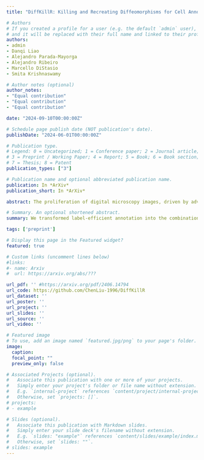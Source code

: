 ```yaml
---
title: "DiffKillR: Killing and Recreating Diffeomorphisms for Cell Annotation in Dense Microscopy Images"

# Authors
# If you created a profile for a user (e.g. the default `admin` user), write the username (folder name) here
# and it will be replaced with their full name and linked to their profile.
authors:
- admin
- Danqi Liao
- Alejandro Parada-Mayorga
- Alejandro Ribeiro
- Marcello DiStasio
- Smita Krishnaswamy

# Author notes (optional)
author_notes:
- "Equal contribution"
- "Equal contribution"
- "Equal contribution"

date: "2024-09-10T00:00:00Z"

# Schedule page publish date (NOT publication's date).
publishDate: "2024-06-01T00:00:00Z"

# Publication type.
# Legend: 0 = Uncategorized; 1 = Conference paper; 2 = Journal article;
# 3 = Preprint / Working Paper; 4 = Report; 5 = Book; 6 = Book section;
# 7 = Thesis; 8 = Patent
publication_types: ["3"]

# Publication name and optional abbreviated publication name.
publication: In *ArXiv*
publication_short: In *ArXiv*

abstract: The proliferation of digital microscopy images, driven by advances in automated whole slide scanning, presents significant opportunities for biomedical research and clinical diagnostics. However, accurately annotating densely packed information in these images remains a major challenge. To address this, we introduce DiffKillR, a novel framework that reframes cell annotation as the combination of archetype matching and image registration tasks. DiffKillR employs two complementary neural networks: one that learns a diffeomorphism-invariant feature space for robust cell matching and another that computes the precise warping field between cells for annotation mapping. Using a small set of annotated archetypes, DiffKillR efficiently propagates annotations across large microscopy images, reducing the need for extensive manual labeling. More importantly, it is suitable for any type of pixel-level annotation. We will discuss the theoretical properties of DiffKillR and validate it on three microscopy tasks, demonstrating its advantages over existing supervised, semi-supervised, and unsupervised methods.

# Summary. An optional shortened abstract.
summary: We transformed label-efficient annotation into the combination of archetype matching and image registration tasks. We proposed two complementary networks: one invariant and the other sensitive to diffeomorphisms.

tags: ['preprint']

# Display this page in the Featured widget?
featured: true

# Custom links (uncomment lines below)
#links:
#- name: Arxiv
#  url: https://arxiv.org/abs/???

url_pdf: '' #https://arxiv.org/pdf/2406.14794
url_code: https://github.com/ChenLiu-1996/DiffKillR
url_dataset: ''
url_poster: ''
url_project: ''
url_slides: ''
url_source: ''
url_video: ''

# Featured image
# To use, add an image named `featured.jpg/png` to your page's folder.
image:
  caption:
  focal_point: ""
  preview_only: false

# Associated Projects (optional).
#   Associate this publication with one or more of your projects.
#   Simply enter your project's folder or file name without extension.
#   E.g. `internal-project` references `content/project/internal-project/index.md`.
#   Otherwise, set `projects: []`.
# projects:
# - example

# Slides (optional).
#   Associate this publication with Markdown slides.
#   Simply enter your slide deck's filename without extension.
#   E.g. `slides: "example"` references `content/slides/example/index.md`.
#   Otherwise, set `slides: ""`.
# slides: example
---
```


<!-- {{% callout note %}}
Click the *Cite* button above to demo the feature to enable visitors to import publication metadata into their reference management software.
{{% /callout %}}

{{% callout note %}}
Create your slides in Markdown - click the *Slides* button to check out the example.
{{% /callout %}} -->

<!-- Supplementary notes can be added here, including [code, math, and images](https://wowchemy.com/docs/writing-markdown-latex/). -->

<!--
<html>
  <style>
    section {
        background: white;
        color: black;
        border-radius: 1em;
        padding: 1em;
        left: 50% }
    #inner {
        display: inline-block;
        display: flex;
        align-items: center;
        justify-content: center }
  </style>
  <section>
    <div id="inner">
      <script type='text/javascript' src='https://d1bxh8uas1mnw7.cloudfront.net/assets/embed.js'></script>
        <span style="float:left";
          class="__dimensions_badge_embed__"
          data-doi="10.48550/arXiv.2406.???"
          data-hide-zero-citations="false"
          data-legend="always">
        </span>
      <script async src="https://badge.dimensions.ai/badge.js" charset="utf-8"></script>
        <div  style="float:right";
          data-link-target="_blank"
          data-badge-details="right"
          data-badge-type="medium-donut"
          data-doi="10.48550/arXiv.2406.???"
          data-condensed="true"
          data-hide-no-mentions="false"
          class="altmetric-embed">
        </div>
    </div>
    <div id="inner">
      <script type="text/javascript" src="//cdn.plu.mx/widget-summary.js"></script>
        <a href="https://plu.mx/plum/a/?doi=10.48550/arXiv.2406.???"
          data-orientation="horizontal"
          class="plumx-summary"
          data-site="plum"
          data-hide-when-empty="false">
        </a>
    </div>
  </section> -->